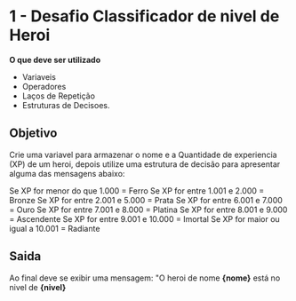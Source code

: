 # 1 - Desafio Classificador de nivel de Heroi

**O que deve ser utilizado**

- Variaveis
- Operadores
- Laços de Repetição
- Estruturas de Decisoes.

## Objetivo

Crie uma variavel para armazenar o nome e a 
Quantidade de experiencia (XP) de um heroi, 
depois utilize uma estrutura de decisão para apresentar alguma das mensagens abaixo:

Se XP for menor do que 1.000 = Ferro
Se XP for entre 1.001 e 2.000 = Bronze
Se XP for entre 2.001 e 5.000 = Prata
Se XP for entre 6.001 e 7.000 = Ouro
Se XP for entre 7.001 e 8.000 = Platina
Se XP for entre 8.001 e 9.000 = Ascendente
Se XP for entre 9.001 e 10.000 = Imortal
Se XP for maior ou igual a 10.001 = Radiante

## Saida

Ao final deve se exibir uma mensagem:
"O heroi de nome **{nome}** está no nivel de **{nivel}**


